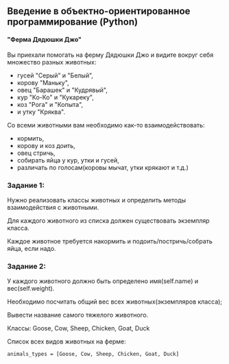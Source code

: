 ## Введение в объектно-ориентированное программирование (Python)

#### "Ферма Дядюшки Джо"

Вы приехали помогать на ферму Дядюшки Джо и видите вокруг себя множество разных животных:

- гусей "Серый" и "Белый",
- корову "Маньку",
- овец "Барашек" и "Кудрявый",
- кур "Ко-Ко" и "Кукареку",
- коз "Рога" и "Копыта",
- и утку "Кряква".

Со всеми животными вам необходимо как-то взаимодействовать:

- кормить,
- корову и коз доить,
- овец стричь,
- собирать яйца у кур, утки и гусей,
- различать по голосам(коровы мычат, утки крякают и т.д.)​

### Задание 1:

Нужно реализовать классы животных и определить методы взаимодействия с животными.

Для каждого животного из списка должен существовать экземпляр класса.

Каждое животное требуется накормить и подоить/постричь/собрать яйца, если надо.

### Задание 2:
У каждого животного должно быть определено имя(self.name) и вес(self.weight).

Необходимо посчитать общий вес всех животных(экземпляров класса);

Вывести название самого тяжелого животного.

Классы: Goose, Cow, Sheep, Chicken, Goat, Duck

Cписок всех видов животных на ферме:

```
animals_types = [Goose, Cow, Sheep, Chicken, Goat, Duck]
```
